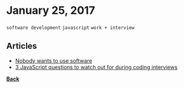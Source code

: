 # January 25, 2017

`software development` `javascript` `work + interview`

## Articles

- [Nobody wants to use software](https://medium.freecodecamp.com/nobody-wants-to-use-software-a75643bee654)
- [3 JavaScript questions to watch out for during coding interviews](https://medium.freecodecamp.com/3-questions-to-watch-out-for-in-a-javascript-interview-725012834ccb#.eelc0cyc4)

[__Back__](../README.md#jan)
